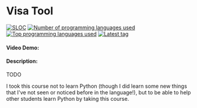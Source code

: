 # Visa Tool
[![SLOC](https://sloc.xyz/github/erikw/cs50p-project)](#)
[![Number of programming languages used](https://img.shields.io/github/languages/count/erikw/cs50p-project)](#)
[![Top programming languages used](https://img.shields.io/github/languages/top/erikw/cs50p-project)](#)
[![Latest tag](https://img.shields.io/github/v/tag/erikw/cs50p-project)](https://github.com/erikw/cs50p-project/tags)

#### Video Demo:  <URL HERE>
#### Description:
TODO


I took this course not to learn Python (though I did learn some new things that I've not seen or noticed before in the language!), but to be able to help other students learn Python by taking this course.
